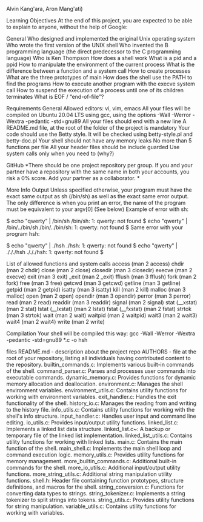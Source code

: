  Alvin Kang'ara, Aron Mang'ati)

Learning Objectives At the end of this project, you are expected to be able to explain to anyone, without the help of Google:

General Who designed and implemented the original Unix operating system Who wrote the first version of the UNIX shell Who invented the B programming language (the direct predecessor to the C programming language) Who is Ken Thompson How does a shell work What is a pid and a ppid How to manipulate the environment of the current process What is the difference between a function and a system call How to create processes What are the three prototypes of main How does the shell use the PATH to find the programs How to execute another program with the execve system call How to suspend the execution of a process until one of its children terminates What is EOF / “end-of-file”?

Requirements General Allowed editors: vi, vim, emacs All your files will be compiled on Ubuntu 20.04 LTS using gcc, using the options -Wall -Werror -Wextra -pedantic -std=gnu89 All your files should end with a new line A README.md file, at the root of the folder of the project is mandatory Your code should use the Betty style. It will be checked using betty-style.pl and betty-doc.pl Your shell should not have any memory leaks No more than 5 functions per file All your header files should be include guarded Use system calls only when you need to (why?)

GitHub *There should be one project repository per group. If you and your partner have a repository with the same name in both your accounts, you risk a 0% score. Add your partner as a collaborator. *

More Info Output Unless specified otherwise, your program must have the exact same output as sh (/bin/sh) as well as the exact same error output. The only difference is when you print an error, the name of the program must be equivalent to your argv[0] (See below) Example of error with sh:

$ echo "qwerty" | /bin/sh /bin/sh: 1: qwerty: not found $ echo "qwerty" | /bin/../bin/sh /bin/../bin/sh: 1: qwerty: not found $ Same error with your program hsh:

$ echo "qwerty" | ./hsh ./hsh: 1: qwerty: not found $ echo "qwerty" | ./././hsh ./././hsh: 1: qwerty: not found $

List of allowed functions and system calls access (man 2 access) chdir (man 2 chdir) close (man 2 close) closedir (man 3 closedir) execve (man 2 execve) exit (man 3 exit) _exit (man 2 _exit) fflush (man 3 fflush) fork (man 2 fork) free (man 3 free) getcwd (man 3 getcwd) getline (man 3 getline) getpid (man 2 getpid) isatty (man 3 isatty) kill (man 2 kill) malloc (man 3 malloc) open (man 2 open) opendir (man 3 opendir) perror (man 3 perror) read (man 2 read) readdir (man 3 readdir) signal (man 2 signal) stat (__xstat) (man 2 stat) lstat (__lxstat) (man 2 lstat) fstat (__fxstat) (man 2 fstat) strtok (man 3 strtok) wait (man 2 wait) waitpid (man 2 waitpid) wait3 (man 2 wait3) wait4 (man 2 wait4) write (man 2 write)

Compilation Your shell will be compiled this way: gcc -Wall -Werror -Wextra -pedantic -std=gnu89 *.c -o hsh

files README.md - description about the project repo AUTHORS - file at the root of your repository, listing all individuals having contributed content to the repository. builtin_commands.c: Implements various built-in commands of the shell. command_parser.c: Parses and processes user commands into executable commands. dynamic_memory.c: Provides functions for dynamic memory allocation and deallocation. environment.c: Manages the shell environment variables. environment_utils.c: Contains utility functions for working with environment variables. exit_handler.c: Handles the exit functionality of the shell. history_io.c: Manages the reading from and writing to the history file. info_utils.c: Contains utility functions for working with the shell's info structure. input_handler.c: Handles user input and command line editing. io_utils.c: Provides input/output utility functions. linked_list.c: Implements a linked list data structure. linked_list.c~: A backup or temporary file of the linked list implementation. linked_list_utils.c: Contains utility functions for working with linked lists. main.c: Contains the main function of the shell. main_shell.c: Implements the main shell loop and command execution logic. memory_utils.c: Provides utility functions for memory management. more_builtin_commands.c: Additional built-in commands for the shell. more_io_utils.c: Additional input/output utility functions. more_string_utils.c: Additional string manipulation utility functions. shell.h: Header file containing function prototypes, structure definitions, and macros for the shell. string_conversion.c: Functions for converting data types to strings. string_tokenizer.c: Implements a string tokenizer to split strings into tokens. string_utils.c: Provides utility functions for string manipulation. variable_utils.c: Contains utility functions for working with variables.
